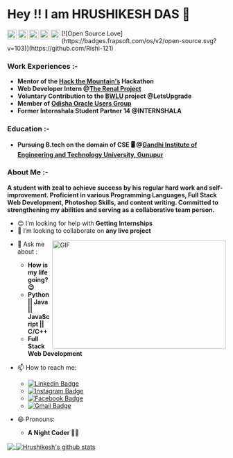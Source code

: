 # Hey !! I am HRUSHIKESH DAS 🤵
<!--<p align="left"> <img src="https://komarev.com/ghpvc/?username=Rishi-121&label=Views&color=blue&style=plastic" alt="Hrushilesh" /> </p>-->
<a href="https://www.linkedin.com/in/hrushikesh-das-468101171/">
  <img align="left" alt="Hrushikesh's LinkedIn" width="22px" src="https://cdn.jsdelivr.net/npm/simple-icons@v3/icons/linkedin.svg" />
</a>
<a href="https://github.com/Rishi-121/">
  <img align="left" alt="Hrushikesh's GitHub" width="22px" src="https://cdn.jsdelivr.net/npm/simple-icons@v3/icons/github.svg" />
</a>
<a href="https://t.me/Hrushikesh_Das/">
  <img align="left" alt="Hrushikesh's Telegram" width="22px" src="https://cdn.jsdelivr.net/npm/simple-icons@v3/icons/telegram.svg" />
</a>
<a href="https://www.instagram.com/hrushikesh_das_official/">
  <img align="left" alt="Hrushikesh's Instagram" width="22px" src="https://cdn.jsdelivr.net/npm/simple-icons@v3/icons/instagram.svg" />
</a>
<a href="https://www.facebook.com/hrushikesh.das.566/">
  <img align="left" alt="Hrushikesh's Facebook" width="22px" src="https://cdn.jsdelivr.net/npm/simple-icons@v3/icons/facebook.svg" />
</a>
[![Open Source Love](https://badges.frapsoft.com/os/v2/open-source.svg?v=103)](https://github.com/Rishi-121)
<br>

### Work Experiences :-

* **Mentor of the [Hack the Mountain's](https://www.hackthemountain.tech/) Hackathon**
* **Web Developer Intern @[The Renal Project](https://www.therenalproject.com/)**
* **Voluntary Contribution to the [BWLU](https://letsupgrade.in/BWLU/) project @LetsUpgrade**
* **Member of [Odisha Oracle Users Group](https://odishaoug.in/)**
* **Former Internshala Student Partner 14 @INTERNSHALA**

### Education :-

* **Pursuing B.tech on the domain of CSE 🖥 @[Gandhi Institute of Engineering and Technology University, Gunupur](https://www.giet.edu/)**

<!--
**Rishi-121/Rishi-121** is a ✨ _special_ ✨ repository because its `README.md` (this file) appears on your GitHub profile.

Here are some ideas to get you started:
-->
### About Me :-

**A student with zeal to achieve success by his regular hard work and self-improvement.
Proficient in various Programming Languages, Full Stack Web Development, Photoshop Skills, and content writing.
Committed to strengthening my abilities and serving as a collaborative team person.**

<!--
- 🔭 I’m currently working on ...
- 🌱 I’m currently learning ...
-->
- 😊 I’m looking for help with **Getting Internships**
- 🤝 I’m looking to collaborate on **any live project**

<img align="right" height="250" width="400" alt="GIF" src="https://miro.medium.com/max/1360/1*IRGHmiGsa16stedQvIaZfw.gif" />

- 💬 Ask me about :
     * **How is my life going? 😉**
     * **Python || Java || JavaScript || C/C++**
     * **Full Stack Web Development**
     
- 📫 How to reach me: 
     *  [![Linkedin Badge](https://img.shields.io/badge/-Hrushikesh-blue?style=flat-square&logo=Linkedin&logoColor=white&link=https://www.linkedin.com/in/hrushikesh-das-468101171/)](https://www.linkedin.com/in/hrushikesh-das-468101171/)
     * [![Instagram Badge](https://img.shields.io/badge/-Hrushikesh-purple?style=flat-square&logo=Instagram&logoColor=white&link=https://www.instagram.com/hrushikesh_das_official/)](https://www.instagram.com/hrushikesh_das_official/)
     * [![Facebook Badge](https://img.shields.io/badge/-Hrushikesh-blue?style=flat-square&logo=Facebook&logoColor=white&link=https://www.facebook.com/hrushikesh.das.566/)](https://www.facebook.com/hrushikesh.das.566/)
     * [![Gmail Badge](https://img.shields.io/badge/-dashrushikesh1121@gmail.com-c14438?style=flat-square&logo=Gmail&logoColor=white&link=mailto:dashrushikesh1121@gmail.com)](mailto:dashrushikesh1121@gmail.com)
- 😄 Pronouns: 
     * **A Night Coder 👨‍💻**
    
<a href="https://github.com/Rishi-121/">
  <img align="center" src="https://github-readme-stats.vercel.app/api/top-langs/?username=Rishi-121&theme=dark&hide_langs_below=1" />
</a>
<a href="https://github.com/Rishi-121/">
 <img align="center" src="https://github-readme-stats.vercel.app/api?username=Rishi-121&&show_icons=true&title_color=ffffff&icon_color=bb2acf&text_color=daf7dc&bg_color=191919" alt="Hrushikesh's github stats"/>
</a>
